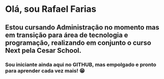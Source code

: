 # Olá, sou Rafael Farias
## Estou cursando Administração no momento mas em transição para área de tecnologia e programação, realizando em conjunto o curso Next pela Cesar School.
### Sou iniciante ainda aqui no GITHUB, mas empolgado e pronto para aprender cada vez mais! 😁
